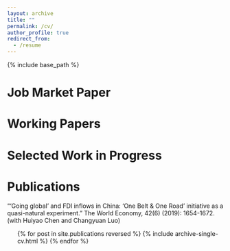 ```yaml
---
layout: archive
title: ""
permalink: /cv/
author_profile: true
redirect_from:
  - /resume
---
```


{% include base_path %}

Job Market Paper
======


Working Papers
======

  
Selected Work in Progress
======


Publications
======
“‘Going global’ and FDI inflows in China: ‘One Belt & One Road’ initiative as a quasi-natural
experiment.” The World Economy, 42(6) (2019): 1654-1672. (with Huiyao Chen and Changyuan
Luo)

  <ul>{% for post in site.publications reversed %}
    {% include archive-single-cv.html %}
  {% endfor %}</ul>
